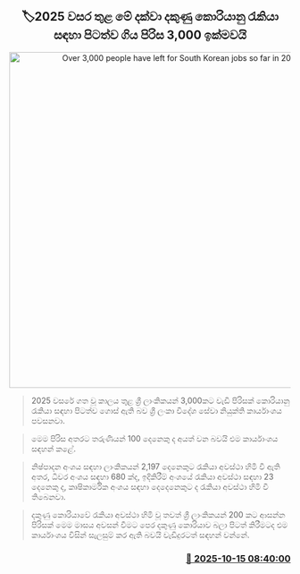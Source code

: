<p align='center'><b><h2 align='center' title='Over 3,000 people have left for South Korean jobs so far in 2025'>🏷2025 වසර තුළ මේ දක්වා දකුණු කොරියානු රැකියා සඳහා පිටත්ව ගිය පිරිස 3,000 ඉක්මවයි</h2></b></p>
<p align='center'><img src='https://helakuru.sgp1.cdn.digitaloceanspaces.com/esana/images/lib/foreign-workers[1].jpg' width='600' alt='Over 3,000 people have left for South Korean jobs so far in 2025'></p>

> 2025 වසරේ ගත වූ කාලය තුළ ශ්‍රී ලාංකිකයන් 3,000කට වැඩි පිරිසක් කොරියානු රැකියා සඳහා පිටත්ව ගොස් ඇති බව ශ්‍රී ලංකා විදේශ සේවා නියුක්ති කාර්යාංශය පවසනවා.

> මෙම පිරිස අතරට තරුණියන් 100 දෙනෙකු ද අයත් වන බවයි එම කාර්යාංශය සඳහන් කළේ.

> නිෂ්පාදන අංශය සඳහා ලාංකිකයන් 2,197 දෙනෙකුට රැකියා අවස්ථා හිමි වී ඇති අතර, ධීවර අංශය සඳහා 680 ක්ද, ඉදිකිරීම් අංශයේ රැකියා අවස්ථා සඳහා 23 දෙනෙකු ද, කෘෂිකාර්මික අංශය සඳහා දෙදෙනෙකුට ද රැකියා අවස්ථා හිමි වී තිබෙනවා.

> දකුණු කොරියාවේ රැකියා අවස්ථා හිමි වූ තවත් ශ්‍රී ලාංකිකයන් 200 කට ආසන්න පිරිසක් මෙම මාසය අවසන් වීමට පෙර දකුණු කොරියාව බලා පිටත් කිරීමටද එම කාර්යාංශය විසින් සැලසුම් කර ඇති බවයි වැඩිදුරටත් සඳහන් වන්නේ.



<h3 align='right'><a href='https://www.helakuru.lk/esana/p/114504/'>📅 2025-10-15 08:40:00</a></h3>
